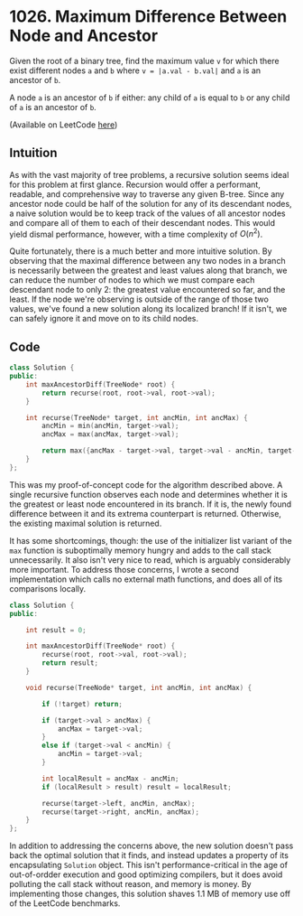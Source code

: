 # 1026. Maximum Difference Between Node and Ancestor

Given the root of a binary tree, find the maximum value `v` for which there exist different nodes `a` and `b` where `v = |a.val - b.val|` and `a` is an ancestor of `b`.

A node `a` is an ancestor of `b` if either: any child of `a` is equal to `b` or any child of `a` is an ancestor of `b`.

(Available on LeetCode [here](https://leetcode.com/problems/maximum-difference-between-node-and-ancestor/description))

## Intuition

As with the vast majority of tree problems, a recursive solution seems ideal for this problem at first glance. Recursion would offer a performant, readable, and comprehensive way to traverse any given B-tree. Since any ancestor node could be half of the solution for any of its descendant nodes, a naive solution would be to keep track of the values of all ancestor nodes and compare all of them to each of their descendant nodes. This would yield dismal performance, however, with a time complexity of $O(n^2)$.

Quite fortunately, there is a much better and more intuitive solution. By observing that the maximal difference between any two nodes in a branch is necessarily between the greatest and least values along that branch, we can reduce the number of nodes to which we must compare each descendant node to only 2: the greatest value encountered so far, and the least. If the node we're observing is outside of the range of those two values, we've found a new solution along its localized branch! If it isn't, we can safely ignore it and move on to its child nodes.

## Code

```c++
class Solution {
public:
    int maxAncestorDiff(TreeNode* root) {
        return recurse(root, root->val, root->val);
    }

    int recurse(TreeNode* target, int ancMin, int ancMax) {
        ancMin = min(ancMin, target->val);
        ancMax = max(ancMax, target->val);

        return max({ancMax - target->val, target->val - ancMin, target->left? recurse(target->left, ancMin, ancMax) : 0, target->right? recurse(target->right, ancMin, ancMax) : 0});
    }
};
```

This was my proof-of-concept code for the algorithm described above. A single recursive function observes each node and determines whether it is the greatest or least node encountered in its branch. If it is, the newly found difference between it and its extrema counterpart is returned. Otherwise, the existing maximal solution is returned.

It has some shortcomings, though: the use of the initializer list variant of the `max` function is suboptimally memory hungry and adds to the call stack unnecessarily. It also isn't very nice to read, which is arguably considerably more important. To address those concerns, I wrote a second implementation which calls no external math functions, and does all of its comparisons locally.

```c++
class Solution {
public:

    int result = 0;

    int maxAncestorDiff(TreeNode* root) {
        recurse(root, root->val, root->val);
        return result;
    }

    void recurse(TreeNode* target, int ancMin, int ancMax) {

        if (!target) return;

        if (target->val > ancMax) {
            ancMax = target->val;
        }
        else if (target->val < ancMin) {
            ancMin = target->val;
        }

        int localResult = ancMax - ancMin;
        if (localResult > result) result = localResult;

        recurse(target->left, ancMin, ancMax);
        recurse(target->right, ancMin, ancMax);
    }
};
```

In addition to addressing the concerns above, the new solution doesn't pass back the optimal solution that it finds, and instead updates a property of its encapsulating `Solution` object. This isn't performance-critical in the age of out-of-ordder execution and good optimizing compilers, but it does avoid polluting the call stack without reason, and memory is money. By implementing those changes, this solution shaves 1.1 MB of memory use off of the LeetCode benchmarks.
